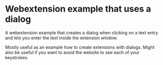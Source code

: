 # Webextension example that uses a dialog

A webextension example that creates a dialog when clicking on
a text entry and lets you enter the text inside the extension
window.

Mostly useful as an example how to create extensions with
dialogs. Might also be useful if you want to avoid the website
to see each of your keystrokes.
